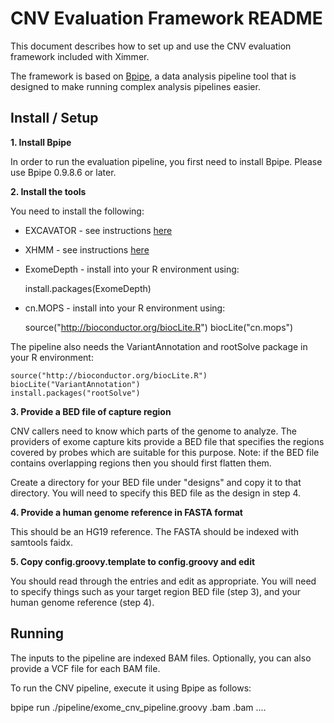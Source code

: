 CNV Evaluation Framework README
===============================

This document describes how to set up and use the CNV evaluation framework
included with Ximmer.

The framework is based on [Bpipe](http://bpipe.org), a data analysis pipeline
tool that is designed to make running complex analysis pipelines easier. 

Install / Setup
----------------

**1. Install Bpipe**

In order to run the evaluation pipeline, you first need to install Bpipe. Please
use Bpipe 0.9.8.6 or later.

**2. Install the tools**

You need to install the following:

  * EXCAVATOR - see instructions [here](tools/excavator/README.md)
  * XHMM - see instructions [here](tools/xhmm/README.md)
  * ExomeDepth - install into your R environment using:

    install.packages(ExomeDepth)

  * cn.MOPS - install into your R environment using:
 
    source("http://bioconductor.org/biocLite.R")
    biocLite("cn.mops")

The pipeline also needs the VariantAnnotation and rootSolve package in your R environment:

    source("http://bioconductor.org/biocLite.R")
    biocLite("VariantAnnotation")
    install.packages("rootSolve")

**3. Provide a BED file of capture region**

CNV callers need to know which parts of the genome to analyze. The providers
of exome capture kits provide a BED file that specifies the regions covered by 
probes which are suitable for this purpose. Note: if the BED file contains overlapping
regions then you should first flatten them.

Create a directory for your BED file under "designs" and copy it to that directory.
You will need to specify this BED file as the design in step 4.

**4. Provide a human genome reference in FASTA format**

This should be an HG19 reference. The FASTA should be indexed with samtools
faidx.

**5. Copy config.groovy.template to config.groovy and edit**

You should read through the entries and edit as appropriate. You will need to 
specify things such as your target region BED file (step 3), and your human genome
reference (step 4).

Running
----------------

The inputs to the pipeline are indexed BAM files. Optionally, you can also
provide a VCF file for each BAM file.

To run the CNV pipeline, execute it using Bpipe as follows:

bpipe run ./pipeline/exome_cnv_pipeline.groovy <bam1>.bam <bam2>.bam ....

